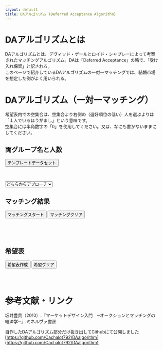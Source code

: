 ```yaml
---
layout: default
title: DAアルゴリズム (Deferred Acceptance Algorithm)
---
```


# DAアルゴリズムとは  
DAアルゴリズムとは、デヴィッド・ゲールとロイド・シャプレーによって考案されたマッチングアルゴリズム。DAは「Deferred Acceptance」の略で、「受け入れ保留」と訳される。  
このページで紹介しているDAアルゴリズムの一対一マッチングでは、結婚市場を想定した例がよく用いられる。  

# DAアルゴリズム（一対一マッチング）  
希望表内での空集合は、空集合より右側の（選好順位の低い）人を選ぶよりは「１人でいるほうがまし」という意味です。  
空集合には半角数字の「0」を使用してください。又は、なにも書かないままにしてください。  

## 両グループ名と人数  

<input type="button" value="テンプレートデータセット" onclick="ResetTemplateData();"/><br/>
<table id="table1"></table>
<br/>
<form name="form1">
    <select name="which_group">
        <option value="">どちらからアプローチ</option>
        <option id="approach_option1"></option>
        <option id="approach_option2"></option>
    </select>
    <div class="select__arrow"></div>
</form>

## マッチング結果  
<input type="button" value="マッチングスタート" onclick="MakeArrayForAlgorithm();"/>
<input type="button" value="マッチングクリア" onclick=" ClearMatcingResult();"/><br/>
<p id="display_warning"></p><br/>  
<p id="matching_result"></p><br/>

## 希望表  
<input type="button" value="希望表作成" onclick="CreateChoiceTableButton();"/>
<input type="button" value="希望クリア" onclick="ClearChoiceTable();"/><br/>
<h3 id="group_a_choice_table"></h3>
<table id="table2"></table>
<h3 id="group_b_choice_table"></h3>
<table id="table3"></table>  

# 参考文献・リンク  
坂井豊貴（2010）.『マーケットデザイン入門　─オークションとマッチングの経済学─』.ミネルヴァ書房  
  

自作したDAアルゴリズム部分だけ抜き出してGithubにて公開しました  
[https://github.com/Cachalot792/DAalgorithm](https://github.com/Cachalot792/DAalgorithm)  

<script  src="/scripts/daalgorithm.js"></script>